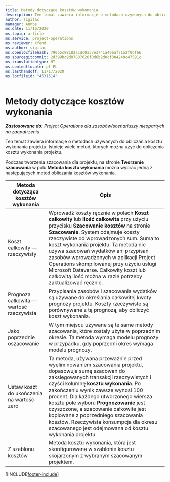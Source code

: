 ```yaml
---
title: Metody dotyczące kosztów wykonania
description: Ten temat zawiera informacje o metodach używanych do obliczania kosztu wykonania projektu.
author: sigitac
manager: Annbe
ms.date: 11/16/2020
ms.topic: article
ms.service: project-operations
ms.reviewer: kfend
ms.author: sigitac
ms.openlocfilehash: 790b5c98182acdc0a37e3741a40baf7152f0bf66
ms.sourcegitcommit: 2d399bc9d07807626f0d6b2d0cf304240c47591c
ms.translationtype: HT
ms.contentlocale: pl-PL
ms.lasthandoff: 11/17/2020
ms.locfileid: "4531514"
---
```

# <a name="cost-to-complete-methods"></a>Metody dotyczące kosztów wykonania

_**Zastosowane do:** Project Operations dla zasobów/scenariuszy nieopartych na zaopatrzeniu_

Ten temat zawiera informacje o metodach używanych do obliczania kosztu wykonania projektu. Istnieje wiele metod, których można użyć do obliczenia kosztu wykonania projektu. 

Podczas tworzenia szacowania dla projektu, na stronie **Tworzenie szacowania** w polu **Metoda kosztu wykonania** można wybrać jedną z następujących metod obliczania kosztów wykonania.

| Metoda dotycząca kosztów wykonania    | Opis                                                                                                                                                                                                                                                                                                                                                                                                                                                                                        |
|------------------------------|----------------------------------------------------------------------------------------------------------------------------------------------------------------------------------------------------------------------------------------------------------------------------------------------------------------------------------------------------------------------------------------------------------------------------------------------------------------------------------------------------|
| Koszt całkowity — rzeczywisty            | Wprowadź koszty ręcznie w polach **Koszt całkowity** lub **Ilość całkowita** przy użyciu przycisku **Szacowanie kosztów** na stronie **Szacowanie**. System odejmuje koszty rzeczywiste od wprowadzonych sum. Suma to koszt wykonania projektu. Ta metoda nie używa szacowań wydatków ani przypisań zasobów wprowadzonych w aplikacji Project Operations skompilowanej przy użyciu usługi Microsoft Dataverse. Całkowity koszt lub całkowitą ilość można w razie potrzeby zaktualizować ręcznie.  |
| Prognoza całkowita — wartość rzeczywista        | Przypisania zasobów i szacowania wydatków są używane do określania całkowitej kwoty prognozy projektu. Koszty rzeczywiste są porównywane z tą prognozą, aby obliczyć koszt wykonania.                                                                                                                                                                                                                                                                          |
| Jako poprzednie oszacowanie         | W tym miejscu używane są te same metody szacowania, które zostały użyte w poprzednim okresie. Ta metoda wymaga modelu prognozy w przypadku, gdy poprzedni okres wymaga modelu prognozy.                                                                                                                                                                                                                                                                                                                           |
| Ustaw koszt do ukończenia na wartość zero | Ta metoda, używana przeważnie przed wyeliminowaniem szacowania projektu, dopasowuje sumę szacowań do zaksięgowanych transakcji rzeczywistych i czyści kolumnę **kosztu wykonania**. Po zakończeniu wynik zawsze wynosi 100 procent. Dla każdego utworzonego wiersza kosztu pole wyboru **Prognozowanie** jest czyszczone, a szacowanie całkowite jest kopiowane z poprzedniego szacowania kosztów. Rzeczywista konsumpcja dla okresu szacowanego jest odejmowana od kosztu wykonania projektu.              |
| Z szablonu kosztów           | Metoda kosztu wykonania, która jest skonfigurowana w szablonie kosztu skojarzonym z wybranym szacowanym projektem.                                                                                                                                                                                                                                                                                                                                                                          |


[!INCLUDE[footer-include](../includes/footer-banner.md)]